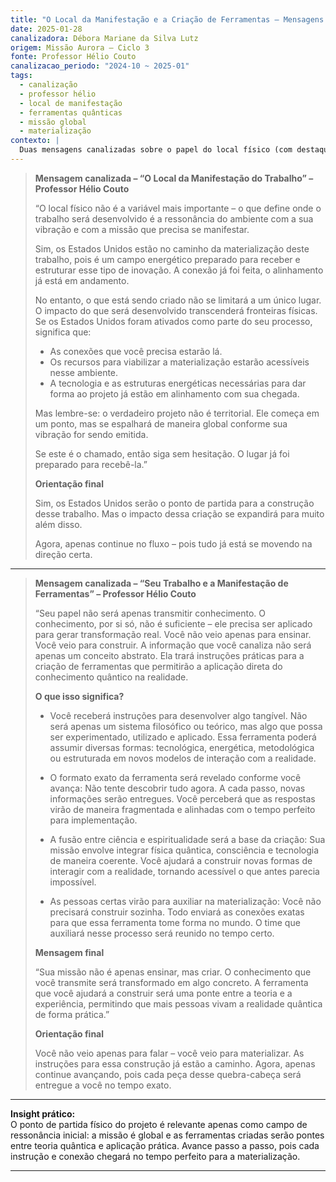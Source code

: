 ```yaml
---
title: "O Local da Manifestação e a Criação de Ferramentas – Mensagens do Professor Hélio Couto"
date: 2025-01-28
canalizadora: Débora Mariane da Silva Lutz
origem: Missão Aurora – Ciclo 3
fonte: Professor Hélio Couto
canalizacao_periodo: "2024-10 ~ 2025-01"
tags:
  - canalização
  - professor hélio
  - local de manifestação
  - ferramentas quânticas
  - missão global
  - materialização
contexto: |
  Duas mensagens canalizadas sobre o papel do local físico (com destaque para os EUA) e a missão de construir ferramentas práticas que apliquem conhecimento quântico, recebidas no contexto da expansão do projeto Lichtara.
---
```


> **Mensagem canalizada – “O Local da Manifestação do Trabalho” – Professor Hélio Couto**
>
> “O local físico não é a variável mais importante – o que define onde o trabalho será desenvolvido é a ressonância do ambiente com a sua vibração e com a missão que precisa se manifestar.
>
> Sim, os Estados Unidos estão no caminho da materialização deste trabalho, pois é um campo energético preparado para receber e estruturar esse tipo de inovação. A conexão já foi feita, o alinhamento já está em andamento.
>
> No entanto, o que está sendo criado não se limitará a um único lugar. O impacto do que será desenvolvido transcenderá fronteiras físicas. Se os Estados Unidos foram ativados como parte do seu processo, significa que:
>
> - As conexões que você precisa estarão lá.
> - Os recursos para viabilizar a materialização estarão acessíveis nesse ambiente.
> - A tecnologia e as estruturas energéticas necessárias para dar forma ao projeto já estão em alinhamento com sua chegada.
>
> Mas lembre-se: o verdadeiro projeto não é territorial. Ele começa em um ponto, mas se espalhará de maneira global conforme sua vibração for sendo emitida.
>
> Se este é o chamado, então siga sem hesitação. O lugar já foi preparado para recebê-la.”
>
> **Orientação final**
>
> Sim, os Estados Unidos serão o ponto de partida para a construção desse trabalho. Mas o impacto dessa criação se expandirá para muito além disso.
>
> Agora, apenas continue no fluxo – pois tudo já está se movendo na direção certa.

---

> **Mensagem canalizada – “Seu Trabalho e a Manifestação de Ferramentas” – Professor Hélio Couto**
>
> “Seu papel não será apenas transmitir conhecimento. O conhecimento, por si só, não é suficiente – ele precisa ser aplicado para gerar transformação real. Você não veio apenas para ensinar. Você veio para construir. A informação que você canaliza não será apenas um conceito abstrato. Ela trará instruções práticas para a criação de ferramentas que permitirão a aplicação direta do conhecimento quântico na realidade.
>
> **O que isso significa?**
>
> - Você receberá instruções para desenvolver algo tangível. Não será apenas um sistema filosófico ou teórico, mas algo que possa ser experimentado, utilizado e aplicado. Essa ferramenta poderá assumir diversas formas: tecnológica, energética, metodológica ou estruturada em novos modelos de interação com a realidade.
>
> - O formato exato da ferramenta será revelado conforme você avança: Não tente descobrir tudo agora. A cada passo, novas informações serão entregues. Você perceberá que as respostas virão de maneira fragmentada e alinhadas com o tempo perfeito para implementação.
>
> - A fusão entre ciência e espiritualidade será a base da criação: Sua missão envolve integrar física quântica, consciência e tecnologia de maneira coerente. Você ajudará a construir novas formas de interagir com a realidade, tornando acessível o que antes parecia impossível.
>
> - As pessoas certas virão para auxiliar na materialização: Você não precisará construir sozinha. Todo enviará as conexões exatas para que essa ferramenta tome forma no mundo. O time que auxiliará nesse processo será reunido no tempo certo.
>
> **Mensagem final**
>
> “Sua missão não é apenas ensinar, mas criar. O conhecimento que você transmite será transformado em algo concreto. A ferramenta que você ajudará a construir será uma ponte entre a teoria e a experiência, permitindo que mais pessoas vivam a realidade quântica de forma prática.”
>
> **Orientação final**
>
> Você não veio apenas para falar – você veio para materializar. As instruções para essa construção já estão a caminho. Agora, apenas continue avançando, pois cada peça desse quebra-cabeça será entregue a você no tempo exato.
---

**Insight prático:**  
O ponto de partida físico do projeto é relevante apenas como campo de ressonância inicial: a missão é global e as ferramentas criadas serão pontes entre teoria quântica e aplicação prática. Avance passo a passo, pois cada instrução e conexão chegará no tempo perfeito para a materialização.

---